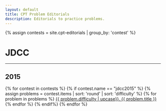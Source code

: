 ```yaml
---
layout: default
title: CPT Problem Editorials
description: Editorials to practice problems.
---
```


{% assign contests = site.cpt-editorials | group_by: 'contest' %}

# JDCC

---

## 2015
<div>
	{% for contest in contests %}
		{% if contest.name == "jdcc2015" %}
			{% assign problems = contest.items | sort: 'round' | sort: 'difficulty' %}
			{% for problem in problems %}
				<a href="{{ problem.url }}">{{ problem.difficulty | upcase}}. {{ problem.title }}</a><br>
			{% endfor %}
		{% endif%}
	{% endfor %}
</div>
